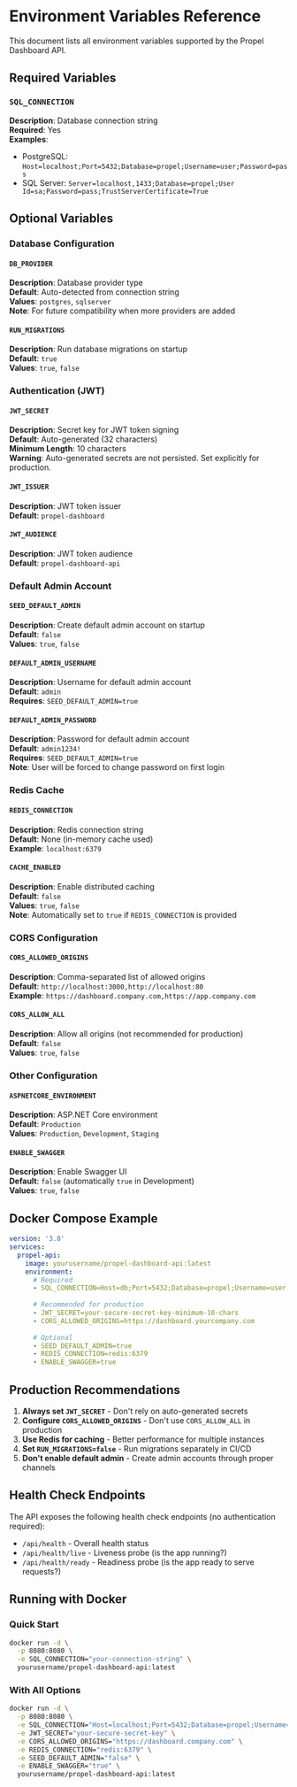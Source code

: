 # Environment Variables Reference

This document lists all environment variables supported by the Propel Dashboard API.

## Required Variables

### `SQL_CONNECTION`
**Description**: Database connection string  
**Required**: Yes  
**Examples**:
- PostgreSQL: `Host=localhost;Port=5432;Database=propel;Username=user;Password=pass`
- SQL Server: `Server=localhost,1433;Database=propel;User Id=sa;Password=pass;TrustServerCertificate=True`

## Optional Variables

### Database Configuration

#### `DB_PROVIDER`
**Description**: Database provider type  
**Default**: Auto-detected from connection string  
**Values**: `postgres`, `sqlserver`  
**Note**: For future compatibility when more providers are added

#### `RUN_MIGRATIONS`
**Description**: Run database migrations on startup  
**Default**: `true`  
**Values**: `true`, `false`

### Authentication (JWT)

#### `JWT_SECRET`
**Description**: Secret key for JWT token signing  
**Default**: Auto-generated (32 characters)  
**Minimum Length**: 10 characters  
**Warning**: Auto-generated secrets are not persisted. Set explicitly for production.

#### `JWT_ISSUER`
**Description**: JWT token issuer  
**Default**: `propel-dashboard`

#### `JWT_AUDIENCE`  
**Description**: JWT token audience  
**Default**: `propel-dashboard-api`

### Default Admin Account

#### `SEED_DEFAULT_ADMIN`
**Description**: Create default admin account on startup  
**Default**: `false`  
**Values**: `true`, `false`

#### `DEFAULT_ADMIN_USERNAME`
**Description**: Username for default admin account  
**Default**: `admin`  
**Requires**: `SEED_DEFAULT_ADMIN=true`

#### `DEFAULT_ADMIN_PASSWORD`
**Description**: Password for default admin account  
**Default**: `admin1234!`  
**Requires**: `SEED_DEFAULT_ADMIN=true`  
**Note**: User will be forced to change password on first login

### Redis Cache

#### `REDIS_CONNECTION`
**Description**: Redis connection string  
**Default**: None (in-memory cache used)  
**Example**: `localhost:6379`

#### `CACHE_ENABLED`
**Description**: Enable distributed caching  
**Default**: `false`  
**Values**: `true`, `false`  
**Note**: Automatically set to `true` if `REDIS_CONNECTION` is provided

### CORS Configuration

#### `CORS_ALLOWED_ORIGINS`
**Description**: Comma-separated list of allowed origins  
**Default**: `http://localhost:3000,http://localhost:80`  
**Example**: `https://dashboard.company.com,https://app.company.com`

#### `CORS_ALLOW_ALL`
**Description**: Allow all origins (not recommended for production)  
**Default**: `false`  
**Values**: `true`, `false`

### Other Configuration

#### `ASPNETCORE_ENVIRONMENT`
**Description**: ASP.NET Core environment  
**Default**: `Production`  
**Values**: `Production`, `Development`, `Staging`

#### `ENABLE_SWAGGER`
**Description**: Enable Swagger UI  
**Default**: `false` (automatically `true` in Development)  
**Values**: `true`, `false`

## Docker Compose Example

```yaml
version: '3.8'
services:
  propel-api:
    image: yourusername/propel-dashboard-api:latest
    environment:
      # Required
      - SQL_CONNECTION=Host=db;Port=5432;Database=propel;Username=user;Password=pass
      
      # Recommended for production
      - JWT_SECRET=your-secure-secret-key-minimum-10-chars
      - CORS_ALLOWED_ORIGINS=https://dashboard.yourcompany.com
      
      # Optional
      - SEED_DEFAULT_ADMIN=true
      - REDIS_CONNECTION=redis:6379
      - ENABLE_SWAGGER=true
```

## Production Recommendations

1. **Always set `JWT_SECRET`** - Don't rely on auto-generated secrets
2. **Configure `CORS_ALLOWED_ORIGINS`** - Don't use `CORS_ALLOW_ALL` in production
3. **Use Redis for caching** - Better performance for multiple instances
4. **Set `RUN_MIGRATIONS=false`** - Run migrations separately in CI/CD
5. **Don't enable default admin** - Create admin accounts through proper channels

## Health Check Endpoints

The API exposes the following health check endpoints (no authentication required):

- `/api/health` - Overall health status
- `/api/health/live` - Liveness probe (is the app running?)
- `/api/health/ready` - Readiness probe (is the app ready to serve requests?)

## Running with Docker

### Quick Start
```bash
docker run -d \
  -p 8080:8080 \
  -e SQL_CONNECTION="your-connection-string" \
  yourusername/propel-dashboard-api:latest
```

### With All Options
```bash
docker run -d \
  -p 8080:8080 \
  -e SQL_CONNECTION="Host=localhost;Port=5432;Database=propel;Username=user;Password=pass" \
  -e JWT_SECRET="your-secure-secret-key" \
  -e CORS_ALLOWED_ORIGINS="https://dashboard.company.com" \
  -e REDIS_CONNECTION="redis:6379" \
  -e SEED_DEFAULT_ADMIN="false" \
  -e ENABLE_SWAGGER="true" \
  yourusername/propel-dashboard-api:latest
```